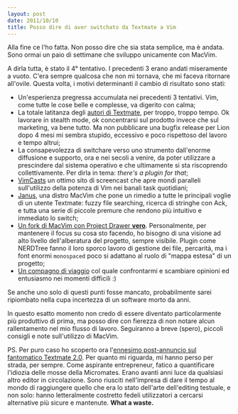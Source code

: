 ```yaml
---
layout: post
date: 2011/10/10
title: Posso dire di aver switchato da Textmate a Vim
---
```


Alla fine ce l'ho fatta. Non posso dire che sia stata semplice, ma è andata. Sono ormai un paio di settimane che sviluppo unicamente con MacVim.

A dirla tutta, è stato il 4° tentativo. I precedenti 3 erano andati miseramente a vuoto. C'era sempre qualcosa che non mi tornava, che mi faceva ritornare all'ovile. Questa volta, i motivi determinanti il cambio di risultato sono stati:

* Un'esperienza pregressa accumulata nei precedenti 3 tentativi. Vim, come tutte le cose belle e complesse, va digerito con calma;
* La totale latitanza degli [autori di Textmate](http://macromates.com/), per troppo, troppo tempo. Ok lavorare in stealth mode, ok concentrarsi sul prodotto invece che sul marketing, va bene tutto. Ma non pubblicare una bugfix release per Lion dopo 4 mesi mi sembra stupido, eccessivo e poco rispettoso del lavoro e tempo altrui;
* La consapevolezza di switchare verso uno strumento dall'enorme diffusione e supporto, ora e nei secoli a venire, da poter utilizzare a prescindere dal sistema operativo e che ultimamente si sta riscoprendo collettivamente. Per dirla in tema: *there's a plugin for that*;
* [VimCasts](http://vimcasts.org/) un ottimo sito di screencast che apre mondi paralleli sull'utilizzo della potenza di Vim nei banali task quotidiani;
* [Janus](https://github.com/carlhuda/janus), una distro MacVim che pone un rimedio a tutte le principali voglie di un utente Textmate: fuzzy file searching, ricerca di stringhe con Ack, e tutta una serie di piccole premure che rendono più intuitivo e immediato lo switch;
* [Un fork di MacVim con Project Drawer **vero**](https://github.com/alloy/macvim.git). Personalmente, per mantenere il focus su cosa sto facendo, ho bisogno di una visione ad alto livello dell'alberatura del progetto, sempre visibile. Plugin come NERDTree fanno il loro sporco lavoro di gestione dei file, percarità, ma i font enormi `monospaced` poco si adattano al ruolo di "mappa estesa" di un progetto;
* [Un compagno di viaggio](http://ark.asengard.net/blog/) col quale confrontarmi e scambiare opinioni ed entusiasmo nei momenti difficili :)

Se anche uno solo di questi punti fosse mancato, probabilmente sarei ripiombato nella cupa incertezza di un software morto da anni.

In questo esatto momento non credo di essere diventato particolarmente più produttivo di prima, ma posso dire con fierezza di non notare alcun rallentamento nel mio flusso di lavoro. Seguiranno a breve (spero), piccoli consigli e note sull'utilizzo di MacVim.

PS. Per puro caso ho scoperto ora l'[ennesimo post-annuncio sul fantomatico Textmate 2.0](http://blog.macromates.com/2011/whats-next/). Per quanto mi riguarda, mi hanno perso per strada, per sempre. Come aspirante entrepreneur, fatico a quantificare l'idiozia delle mosse della Micromates. Erano avanti anni luce da qualsiasi altro editor in circolazione. Sono riusciti nell'impresa di dare il tempo al mondo di raggiungere quello che era lo stato dell'arte dell'editing testuale, e non solo: hanno letteralmente costretto fedeli utilizzatori a cercarsi alternative più sicure e mantenute. **What a waste.**
